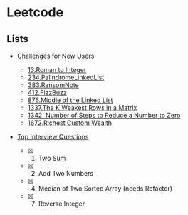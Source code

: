 # Leetcode

## Lists

- [Challenges for New Users](https://leetcode.com/problem-list/challenges-for-new-users/)

  - [13.Roman to Integer](https://leetcode.com/problems/roman-to-integer)
  - [234.PalindromeLinkedList](https://leetcode.com/problems/palindrome-linked-list)
  - [383.RansomNote](https://leetcode.com/problems/ransom-note)
  - [412.FizzBuzz](https://leetcode.com/problems/fizz-buzz/)
  - [876.Middle of the Linked List](https://leetcode.com/problems/middle-of-the-linked-list)
  - [1337.The K Weakest Rows in a Matrix](https://leetcode.com/problems/the-k-weakest-rows-in-a-matrix)
  - [1342. Number of Steps to Reduce a Number to Zero](https://leetcode.com/problems/number-of-steps-to-reduce-a-number-to-zero/)
  - [1672.Richest Custom Wealth](https://leetcode.com/problems/richest-customer-wealth/)


- [Top Interview Questions](https://leetcode.com/problem-list/top-interview-questions/)
  - [x] 1. Two Sum
  - [x] 2. Add Two Numbers
  - [x] 4. Median of Two Sorted Array (needs Refactor)
  - [x] 7. Reverse Integer
